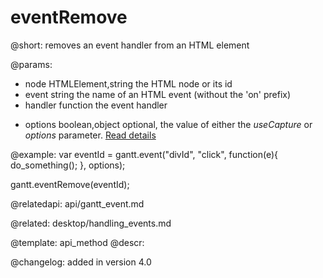 eventRemove
=============

@short: 
	removes an event handler from an HTML element
	

@params:
- node				HTMLElement,string			the HTML node or its id
- event				string						the name of an HTML event (without the 'on' prefix)
- handler			function					the event handler
* options			boolean,object				optional, the value of either the <i>useCapture</i> or <i>options</i> parameter. <a href="https://developer.mozilla.org/en-US/docs/Web/API/EventTarget/removeEventListener">Read details</a>


@example:
var eventId = gantt.event("divId", "click", function(e){
	do_something();
}, options);

gantt.eventRemove(eventId);

@relatedapi: api/gantt_event.md

@related: desktop/handling_events.md

@template:	api_method
@descr:


@changelog:
added in version 4.0